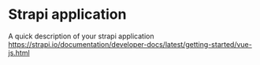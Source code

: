 # Strapi application

A quick description of your strapi application
https://strapi.io/documentation/developer-docs/latest/getting-started/vue-js.html

